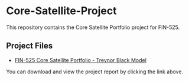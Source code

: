 # Core-Satellite-Project

This repository contains the Core Satellite Portfolio project for FIN-525.

## Project Files

- [FIN-525 Core Satellite Portfolio - Treynor Black Model](Fin525-Core-Satellite-Project.pdf)

You can download and view the project report by clicking the link above.
